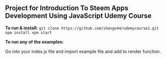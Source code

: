 ## Project for Introduction To Steem Apps Development Using JavaScript Udemy Course

**To run & install:**
`
  git clone https://github.com/shango44/udemycourse1.git
  npm install
  npm start
`

**To run any of the examples:**

Go into your index.js file and import example file and add to render function.